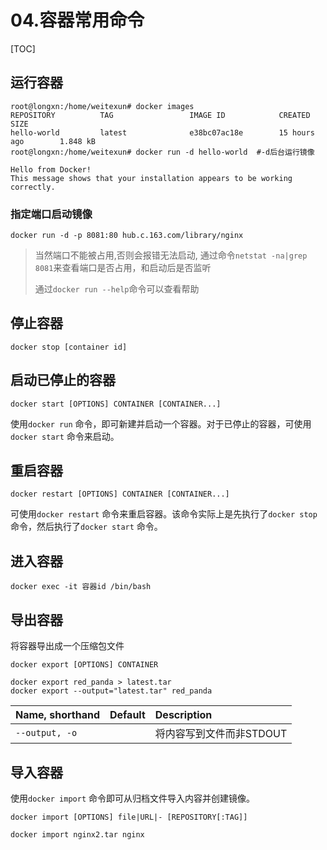# 04.容器常用命令 

[TOC]

## 运行容器

```shell
root@longxn:/home/weitexun# docker images
REPOSITORY          TAG                 IMAGE ID            CREATED             SIZE
hello-world         latest              e38bc07ac18e        15 hours ago        1.848 kB
root@longxn:/home/weitexun# docker run -d hello-world  #-d后台运行镜像

Hello from Docker!
This message shows that your installation appears to be working correctly.
```

### 指定端口启动镜像

`docker run -d -p 8081:80 hub.c.163.com/library/nginx`

>  当然端口不能被占用,否则会报错无法启动, 通过命令`netstat -na|grep 8081`来查看端口是否占用，和启动后是否监听
>
> 通过`docker run --help`命令可以查看帮助

## 停止容器

`docker stop [container id]`

## 启动已停止的容器

```
docker start [OPTIONS] CONTAINER [CONTAINER...]
```

使用`docker run` 命令，即可新建并启动一个容器。对于已停止的容器，可使用`docker start` 命令来启动。

## 重启容器

```
docker restart [OPTIONS] CONTAINER [CONTAINER...]
```

可使用`docker restart` 命令来重启容器。该命令实际上是先执行了`docker stop` 命令，然后执行了`docker start` 命令。

## 进入容器

```
docker exec -it 容器id /bin/bash

```

## 导出容器

将容器导出成一个压缩包文件

```
docker export [OPTIONS] CONTAINER
```

```
docker export red_panda > latest.tar
docker export --output="latest.tar" red_panda
```

| Name, shorthand | Default | Description              |
| :-------------- | :------ | :----------------------- |
| `--output, -o`  |         | 将内容写到文件而非STDOUT |

## 导入容器

使用`docker import` 命令即可从归档文件导入内容并创建镜像。

```
docker import [OPTIONS] file|URL|- [REPOSITORY[:TAG]]
```

```
docker import nginx2.tar nginx
```

